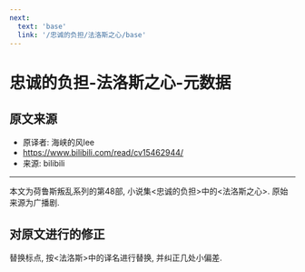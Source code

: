```yaml
---
next:
  text: 'base'
  link: '/忠诚的负担/法洛斯之心/base'
---
```


# 忠诚的负担-法洛斯之心-元数据

## 原文来源

+ 原译者: 海峡的风lee
+ <https://www.bilibili.com/read/cv15462944/>
+ 来源: bilibili

--------

本文为荷鲁斯叛乱系列的第48部, 小说集<忠诚的负担>中的<法洛斯之心>. 原始来源为广播剧.

## 对原文进行的修正

替换标点, 按<法洛斯>中的译名进行替换, 并纠正几处小偏差.
